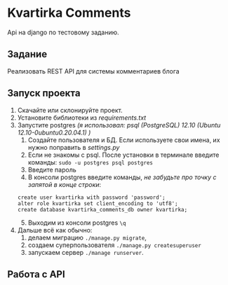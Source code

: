 # Kvartirka Comments
Api на django по тестовому заданию.

## Задание
Реализовать REST API для системы комментариев блога

## Запуск проекта
1. Скачайте или склонируйте проект.
2. Установите библиотеки из _requirements.txt_
3. Запустите postgres _(я использовал: psql (PostgreSQL) 12.10 (Ubuntu 12.10-0ubuntu0.20.04.1)
)_
   1. Создайте пользователя и БД. Если используете свои имена, их нужно поправить в _settings.py_
   2. Если не знакомы с psql. После установки в терминале введите команды:
   `sudo -u postgres psql postgres`
   3. Введите пароль
   4. В консоли postgres введите команды, _не забудьте про точку с запятой в конце строки_:
   ```
   create user kvartirka with password 'password';
   alter role kvartirka set client_encoding to 'utf8';
   create database kvartirka_comments_db owner kvartirka;
   ```
   5. Выходим из консоли postgres `\q`
4. Дальше всё как обычно:
   1. делаем миграцию `./manage.py migrate`,
   2. создаем суперпользователя `./manage.py createsuperuser`
   3. запускаем сервер `./manage runserver`.

## Работа с API

